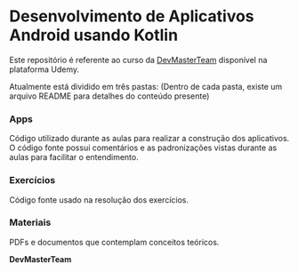 ﻿# Desenvolvimento de Aplicativos Android usando Kotlin

Este repositório é referente ao curso da [DevMasterTeam](http://devmasterteam.com) disponível na plataforma Udemy.

Atualmente está dividido em três pastas:
(Dentro de cada pasta, existe um arquivo README para detalhes do conteúdo presente)

### Apps
Código utilizado durante as aulas para realizar a construção dos aplicativos. O código fonte possui comentários e as padronizações vistas durante as aulas para facilitar o entendimento.

### Exercícios
Código fonte usado na resolução dos exercícios.

### Materiais
PDFs e documentos que contemplam conceitos teóricos.

**DevMasterTeam**